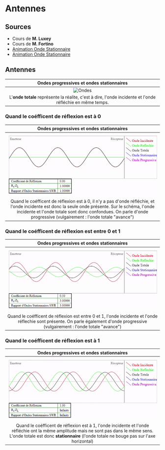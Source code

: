<!--
Created by Its-Just-Nans - https://github.com/Its-Just-Nans
Copyright Its-Just-Nans
--->

# Antennes

## Sources

- Cours de **M. Luxey**
- Cours de **M. Fortino**
- [Animation Onde Stationnaire](https://sbizet.alwaysdata.net/sn/ros/swr_anim.html)
- [Animation Onde Stationnaire](https://www.sciences.univ-nantes.fr/sites/genevieve_tulloue/Ondes/ondes_stationnaires/stationnaires.php)

## Antennes

| Ondes progressives et ondes stationnaires | 
|:-----------------------------------------:|
|    ![Ondes](./data/antenne/ondes.gif)     |
| L'**onde totale** représente la réalite, c'est à dire, l'onde incidente et l'onde réfléchie en même temps.|

### Quand le coéfficent de réflexion est à 0

| Ondes progressives et ondes stationnaires | 
|:-----------------------------------------:|
|    ![Ondes](./data/antenne/ondes_coeff_0.gif)     |
| Quand le coéfficent de réflexion est à 0, il n'y a pas d'onde réfléchie, et l'onde incidente est donc la seule onde présente. Sur le schéma, l'onde incidente et l'onde totale sont donc confondues. On parle d'onde progressive (vulgairement : l'onde totale "avance")|

### Quand le coéfficent de réflexion est entre 0 et 1

| Ondes progressives et ondes stationnaires | 
|:-----------------------------------------:|
|    ![Ondes](./data/antenne/ondes_coeff_0.5.gif)     |
| Quand le coéfficent de réflexion est entre 0 et 1, l'onde incidente et l'onde réflechie sont présente. On parle également d'onde progressive (vulgairement : l'onde totale "avance") |

### Quand le coéfficent de réflexion est à 1

| Ondes progressives et ondes stationnaires | 
|:-----------------------------------------:|
|    ![Ondes](./data/antenne/ondes_coeff_1.gif)     |
| Quand le coéfficent de réflexion est à 1, l'onde incidente et l'onde réfléchie ont la même amplitude mais ne sont pas dans le même sens. L'onde totale est donc **stationnaire** (l'onde totale ne bouge pas sur l'axe horizontal)|
